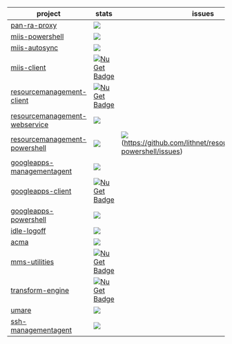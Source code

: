 | project | stats | issues |
| --- | --- | --- |
| [pan-ra-proxy](https://github.com/lithnet/pan-ra-proxy) | ![](https://img.shields.io/github/downloads/lithnet/pan-ra-proxy/total.svg?maxAge=2592000) | |
| [miis-powershell](https://github.com/lithnet/miis-powershell) | ![](https://img.shields.io/github/downloads/lithnet/miis-powershell/total.svg?maxAge=2592000) | |
| [miis-autosync](https://github.com/lithnet/miis-autosync) | ![](https://img.shields.io/github/downloads/lithnet/miis-autosync/total.svg?maxAge=2592000) | |
| [miis-client](https://github.com/lithnet/miis-client) | [![NuGet Badge](https://buildstats.info/nuget/Lithnet.Miiserver.Client)](https://www.nuget.org/packages/Lithnet.Miiserver.Client/) | |
| [resourcemanagement-client](https://github.com/lithnet/resourcemanagement-client) |  [![NuGet Badge](https://buildstats.info/nuget/Lithnet.ResourceManagement.Client)](https://www.nuget.org/packages/Lithnet.ResourceManagement.Client/) | |
| [resourcemanagement-webservice](https://github.com/lithnet/resourcemanagement-webservice) | ![](https://img.shields.io/github/downloads/lithnet/resourcemanagement-webservice/total.svg?maxAge=2592000) | |
| [resourcemanagement-powershell](https://github.com/lithnet/resourcemanagement-powershell) | ![](https://img.shields.io/github/downloads/lithnet/resourcemanagement-powershell/total.svg?maxAge=2592000) | ![](https://img.shields.io/github/issues/lithnet/resourcemanagement-powershell/shields.svg)(https://github.com/lithnet/resourcemanagement-powershell/issues) |
| [googleapps-managementagent](https://github.com/lithnet/googleapps-managementagent)  | ![](https://img.shields.io/github/downloads/lithnet/googleapps-managementagent/total.svg?maxAge=2592000) | |
| [googleapps-client](https://github.com/lithnet/googleapps-client) | [![NuGet Badge](https://buildstats.info/nuget/Lithnet.GoogleApps)](https://www.nuget.org/packages/Lithnet.GoogleApps/) | |
| [googleapps-powershell](https://github.com/lithnet/googleapps-powershell)  | ![](https://img.shields.io/github/downloads/lithnet/googleapps-powershell/total.svg?maxAge=2592000) | |
| [idle-logoff](https://github.com/lithnet/idle-logoff) | ![](https://img.shields.io/github/downloads/lithnet/idle-logoff/total.svg?maxAge=2592000) | |
| [acma](https://github.com/lithnet/acma) | ![](https://img.shields.io/github/downloads/lithnet/acma/total.svg?maxAge=2592000) | |
| [mms-utilities](https://github.com/lithnet/mms-utilities) | [![NuGet Badge](https://buildstats.info/nuget/Lithnet.MetadirectoryServices)](https://www.nuget.org/packages/Lithnet.MetadirectoryServices/) | 
| [transform-engine](https://github.com/lithnet/transform-engine) | [![NuGet Badge](https://buildstats.info/nuget/Lithnet.Transforms)](https://www.nuget.org/packages/Lithnet.Transforms/) | |
| [umare](https://github.com/lithnet/umare) | ![](https://img.shields.io/github/downloads/lithnet/umare/total.svg?maxAge=2592000) | 
| [ssh-managementagent](https://github.com/lithnet/ssh-managementagent) | ![](https://img.shields.io/github/downloads/lithnet/ssh-managementagent/total.svg?maxAge=2592000) | |
